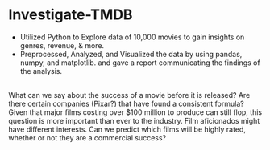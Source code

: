 # Investigate-TMDB
-	Utilized Python to Explore data of 10,000 movies to gain insights on genres, revenue, & more. 
-	Preprocessed, Analyzed, and Visualized the data by using pandas, numpy, and matplotlib. and gave a report communicating the findings of the analysis. 

<br>
What can we say about the success of a movie before it is released? Are there certain companies (Pixar?) that have found a consistent formula? Given that major films costing over $100 million to produce can still flop, this question is more important than ever to the industry. Film aficionados might have different interests. Can we predict which films will be highly rated, whether or not they are a commercial success?

